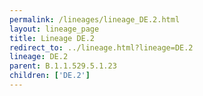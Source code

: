 ```yaml
---
permalink: /lineages/lineage_DE.2.html
layout: lineage_page
title: Lineage DE.2
redirect_to: ../lineage.html?lineage=DE.2
lineage: DE.2
parent: B.1.1.529.5.1.23
children: ['DE.2']
---
```

